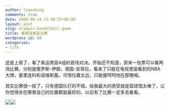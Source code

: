 ```yaml
---
author: liwenbing
comments: true
date: 2008-08-14 23:48:37+00:00
layout: post
slug: olympic-basketball-game
title: 看奥运男篮比赛
wordpress_id: 68
categories:
- life
---
```


还是上周了，看了奥运男篮A组的首场对决。开始还不知道，原来一张票可以看两场比赛。分别是俄罗斯-伊朗，德国-安哥拉，看来了只能在电视里面看到的NBA大牌，基里连科和诺维斯基。可惜位置太远，只能傻呵呵地在那瞎喊。

其实比赛很一般了，只有德国队打的不错。给我最大的感受就是篮球馆太棒了，让你觉得坐在哪里自己的位置都是最好的。以后有了比赛一定多去看看。

[![](http://liwenbing.cn/wp-content/uploads/2008/08/e59cbae9a686e5898d-300x225.jpg)](http://liwenbing.cn/wp-content/uploads/2008/08/e59cbae9a686e5898d.jpg)[![](http://liwenbing.cn/wp-content/uploads/2008/08/e7afaee79083e59cba-300x225.jpg)](http://liwenbing.cn/wp-content/uploads/2008/08/e7afaee79083e59cba.jpg)
